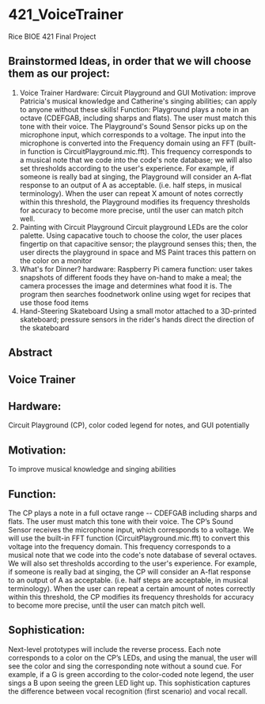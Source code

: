 # 421_VoiceTrainer
Rice BIOE 421 Final Project


## Brainstormed Ideas, in order that we will choose them as our project:

1. Voice Trainer
	Hardware: Circuit Playground and GUI
	Motivation: improve Patricia's musical knowledge and Catherine's singing abilities; can apply to anyone without these skills!
	Function: Playground plays a note in an octave (CDEFGAB, including sharps and flats). The user must match this tone with their voice. The Playground's Sound Sensor picks up on the microphone input, which corresponds to a voltage. The input into the microphone is converted into the Frequency domain using an FFT (built-in function is CircuitPlayground.mic.fft). This frequency corresponds to a musical note that we code into the code's note database; we will also set thresholds according to the user's experience. For example, if someone is really bad at singing, the Playground will consider an A-flat response to an output of A as acceptable. (i.e. half steps, in musical terminology). When the user can repeat X amount of notes correctly within this threshold, the Playground modifies its frequency thresholds for accuracy to become more precise, until the user can match pitch well. 
2. Painting with Circuit Playground
	Circuit playground LEDs are the color palette. Using capacative touch to choose the color, the user places fingertip on that capacitive sensor; the playground senses this; then, the user directs the playground in space and MS Paint traces this pattern on the color on a monitor
3. What's for Dinner?
	hardware: Raspberry Pi camera
	function: user takes snapshots of different foods they have on-hand to make a meal; the camera processes the image and determines what food it is. The program then searches foodnetwork online using wget for recipes that use those food items
4. Hand-Steering Skateboard
	Using a small motor attached to a 3D-printed skateboard; pressure sensors in the rider's hands direct the direction of the skateboard



## Abstract

## Voice Trainer

## Hardware:
Circuit Playground (CP), color coded legend for notes, and GUI potentially

## Motivation:
To improve musical knowledge and singing abilities

## Function:
The CP plays a note in a full octave range -- CDEFGAB including sharps and flats. The user must match this tone with their voice. The CP’s Sound Sensor receives the microphone input, which corresponds to a voltage. We will use the built-in FFT function (CircuitPlayground.mic.fft) to convert this voltage into the frequency domain. This frequency corresponds to a musical note that we code into the code's note database of several octaves.
We will also set thresholds according to the user's experience. For example, if someone is really bad at singing, the CP will consider an A-flat response to an output of A as acceptable. (i.e. half steps are acceptable, in musical terminology). When the user can repeat a certain amount of notes correctly within this threshold, the CP modifies its frequency thresholds for accuracy to become more precise, until the user can match pitch well.

## Sophistication:
Next-level prototypes will include the reverse process. Each note corresponds to a color on the CP’s LEDs, and using the manual, the user will see the color and sing the corresponding note without a sound cue. For example, if a G is green according to the color-coded note legend, the user sings a B upon seeing the green LED light up. This sophistication captures the difference between vocal recognition (first scenario) and vocal recall. 


